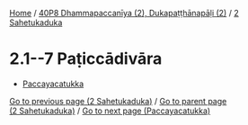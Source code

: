 
[Home](/) / [40P8 Dhammapaccanīya (2), Dukapaṭṭhānapāḷi (2)](...md) / [2 Sahetukaduka](../40P8/2.md)

# 2.1--7 Paṭiccādivāra

* [Paccayacatukka](2.1--7/Paccayacatukka.md)

[Go to previous page (2 Sahetukaduka)](../40P8/2.md) / [Go to parent page (2 Sahetukaduka)](../40P8/2.md) / [Go to next page (Paccayacatukka)](2.1--7/Paccayacatukka.md)


